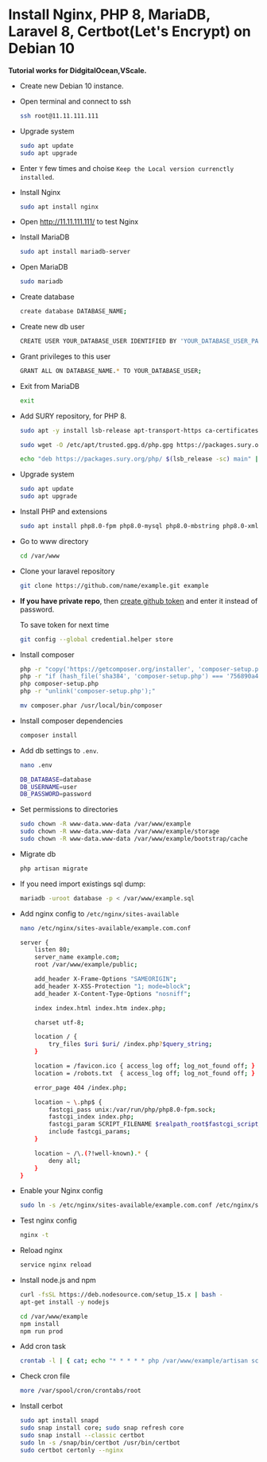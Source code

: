 # Install Nginx, PHP 8, MariaDB, Laravel 8, Certbot(Let's Encrypt) on Debian 10

**Tutorial works for DidgitalOcean,VScale.**

* Create new Debian 10 instance.

* Open terminal and connect to ssh

    ```sh
    ssh root@11.11.111.111
    ```

* Upgrade system

    ```sh
    sudo apt update
    sudo apt upgrade
    ```

* Enter `Y` few times and choise `Keep the Local version currenctly installed`.

* Install Nginx

    ```sh
    sudo apt install nginx
    ```
* Open http://11.11.111.111/ to test Nginx

* Install MariaDB

    ```sh
    sudo apt install mariadb-server
    ```

* Open MariaDB

    ```sh
    sudo mariadb
    ```

* Create database

    ```sh
    create database DATABASE_NAME;
    ```

* Create new db user

    ```sh
    CREATE USER YOUR_DATABASE_USER IDENTIFIED BY 'YOUR_DATABASE_USER_PASSWORD';
    ```
* Grant privileges to this user

    ```sh
    GRANT ALL ON DATABASE_NAME.* TO YOUR_DATABASE_USER;
    ```

* Exit from MariaDB

    ```sh
    exit
    ```

* Add SURY repository, for PHP 8.

    ```sh
    sudo apt -y install lsb-release apt-transport-https ca-certificates 
    ```

    ```sh
    sudo wget -O /etc/apt/trusted.gpg.d/php.gpg https://packages.sury.org/php/apt.gpg
    ```

    ```sh
    echo "deb https://packages.sury.org/php/ $(lsb_release -sc) main" | sudo tee /etc/apt/sources.list.d/php.list
    ```

* Upgrade system

    ```sh
    sudo apt update
    sudo apt upgrade
    ```
* Install PHP and extensions

    ```sh
    sudo apt install php8.0-fpm php8.0-mysql php8.0-mbstring php8.0-xml php8.0-bcmath zip unzip curl git
    ```
* Go to www directory

    ```sh
    cd /var/www
    ```
* Clone your laravel repository

    ```sh
    git clone https://github.com/name/example.git example
    ```

* **If you have private repo**, then [create github token](https://github.com/settings/tokens) and enter it instead of password.

    To save token for next time
    ```sh
    git config --global credential.helper store
    ```  

* Install composer 

    ```sh
    php -r "copy('https://getcomposer.org/installer', 'composer-setup.php');"
    php -r "if (hash_file('sha384', 'composer-setup.php') === '756890a4488ce9024fc62c56153228907f1545c228516cbf63f885e036d37e9a59d27d63f46af1d4d07ee0f76181c7d3') { echo 'Installer verified'; } else { echo 'Installer corrupt'; unlink('composer-setup.php'); } echo PHP_EOL;"
    php composer-setup.php
    php -r "unlink('composer-setup.php');"
    ```

    ```sh
    mv composer.phar /usr/local/bin/composer
    ```
* Install composer dependencies

    ```sh
    composer install
    ```
* Add db settings to `.env`.

    ```sh
    nano .env
    ```

    ```sh
    DB_DATABASE=database
    DB_USERNAME=user
    DB_PASSWORD=password
    ```

* Set permissions to directories

    ```sh
    sudo chown -R www-data.www-data /var/www/example
    sudo chown -R www-data.www-data /var/www/example/storage
    sudo chown -R www-data.www-data /var/www/example/bootstrap/cache
    ```

* Migrate db

    ```sh
    php artisan migrate
    ```
* If you need import existings sql dump:

    ```sh
    mariadb -uroot database -p < /var/www/example.sql
    ```

* Add nginx config to `/etc/nginx/sites-available`

    ```sh
    nano /etc/nginx/sites-available/example.com.conf
    ```
    ```sh
    server {
        listen 80;
        server_name example.com;
        root /var/www/example/public;

        add_header X-Frame-Options "SAMEORIGIN";
        add_header X-XSS-Protection "1; mode=block";
        add_header X-Content-Type-Options "nosniff";

        index index.html index.htm index.php;

        charset utf-8;

        location / {
            try_files $uri $uri/ /index.php?$query_string;
        }

        location = /favicon.ico { access_log off; log_not_found off; }
        location = /robots.txt  { access_log off; log_not_found off; }

        error_page 404 /index.php;

        location ~ \.php$ {
            fastcgi_pass unix:/var/run/php/php8.0-fpm.sock;
            fastcgi_index index.php;
            fastcgi_param SCRIPT_FILENAME $realpath_root$fastcgi_script_name;
            include fastcgi_params;
        }

        location ~ /\.(?!well-known).* {
            deny all;
        }
    }
    ```

* Enable your Nginx config

    ```sh
    sudo ln -s /etc/nginx/sites-available/example.com.conf /etc/nginx/sites-enabled/
    ```
* Test nginx config

    ```sh
    nginx -t
    ```
* Reload nginx

    ```sh
    service nginx reload
    ```
* Install node.js and npm

    ```sh
    curl -fsSL https://deb.nodesource.com/setup_15.x | bash -
    apt-get install -y nodejs
    ```

    ```sh
    cd /var/www/example
    npm install
    npm run prod
    ```
* Add cron task

    ```sh
    crontab -l | { cat; echo "* * * * * php /var/www/example/artisan schedule:run >> /dev/null 2>&1"; } | crontab -
    ```
* Check cron file

     ```sh
    more /var/spool/cron/crontabs/root
    ```
* Install cerbot

     ```sh
    sudo apt install snapd
    sudo snap install core; sudo snap refresh core
    sudo snap install --classic certbot
    sudo ln -s /snap/bin/certbot /usr/bin/certbot
    sudo certbot certonly --nginx
    ```
















